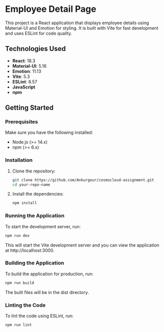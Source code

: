 
# Employee Detail Page

This project is a React application that displays employee details using Material-UI and Emotion for styling. It is built with Vite for fast development and uses ESLint for code quality.

## Technologies Used

- **React**: 18.3
- **Material-UI**: 5.16
- **Emotion**: 11.13
- **Vite**: 5.3
- **ESLint**: 8.57
- **JavaScript**
- **npm**

## Getting Started

### Prerequisites

Make sure you have the following installed:

- Node.js (>= 14.x)
- npm (>= 6.x)

### Installation

1. Clone the repository:

    ```bash
    git clone https://github.com/Ankurgour/cosmocloud-assignment.git
    cd your-repo-name
    ```

2. Install the dependencies:

    ```bash
    npm install
    ```

### Running the Application

To start the development server, run:

```bash
npm run dev
```

This will start the Vite development server and you can view the application at http://localhost:3000.

### Building the Application

To build the application for production, run:

```bash
npm run build
```

The built files will be in the dist directory.

### Linting the Code

To lint the code using ESLint, run:

```bash
npm run lint
```




